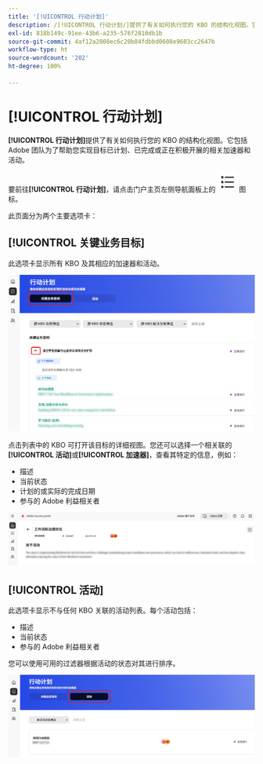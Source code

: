 ```yaml
---
title: '[!UICONTROL 行动计划]'
description: /[!UICONTROL 行动计划/]提供了有关如何执行您的 KBO 的结构化视图。它包括 Adobe 团队为了帮助您实现目标已计划、已完成或正在积极开展的相关加速器和活动。
exl-id: 818b149c-91ee-43b6-a235-576f2810db1b
source-git-commit: 4af12a2808ec6c20b84fdbbd0608e9603cc2647b
workflow-type: ht
source-wordcount: '202'
ht-degree: 100%

---
```


# [!UICONTROL 行动计划]

**[!UICONTROL 行动计划]**&#x200B;提供了有关如何执行您的 KBO 的结构化视图。它包括 Adobe 团队为了帮助您实现目标已计划、已完成或正在积极开展的相关加速器和活动。

要前往&#x200B;**[!UICONTROL 行动计划]**，请点击门户主页左侧导航面板上的 ![action-plan-icon](/help/adobe-success-portal/assets/action-plan-icon.png) 图标。

此页面分为两个主要选项卡：

## [!UICONTROL 关键业务目标]

此选项卡显示所有 KBO 及其相应的加速器和活动。

![action-plan-kbo-tab](/help/adobe-success-portal/assets/action-plan-kbo-tab.png)

点击列表中的 KBO 可打开该目标的详细视图。您还可以选择一个相关联的&#x200B;**[!UICONTROL 活动]**&#x200B;或&#x200B;**[!UICONTROL 加速器]**，查看其特定的信息，例如：

* 描述
* 当前状态
* 计划的或实际的完成日期
* 参与的 Adobe 利益相关者

![action-plan-kbo-tab-about-activity](/help/adobe-success-portal/assets/action-plan-kbo-tab-about-activity.png)

## [!UICONTROL 活动]

此选项卡显示不与任何 KBO 关联的活动列表。每个活动包括：

* 描述
* 当前状态
* 参与的 Adobe 利益相关者

您可以使用可用的过滤器根据活动的状态对其进行排序。

![action-plan-activity-tab](/help/adobe-success-portal/assets/action-plan-activity-tab.png)
